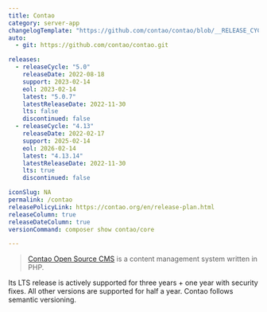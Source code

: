 ```yaml
---
title: Contao
category: server-app
changelogTemplate: "https://github.com/contao/contao/blob/__RELEASE_CYCLE__/CHANGELOG.md"
auto:
  - git: https://github.com/contao/contao.git

releases:
  - releaseCycle: "5.0"
    releaseDate: 2022-08-18
    support: 2023-02-14
    eol: 2023-02-14
    latest: "5.0.7"
    latestReleaseDate: 2022-11-30
    lts: false
    discontinued: false
  - releaseCycle: "4.13"
    releaseDate: 2022-02-17
    support: 2025-02-14
    eol: 2026-02-14
    latest: "4.13.14"
    latestReleaseDate: 2022-11-30
    lts: true
    discontinued: false

iconSlug: NA
permalink: /contao
releasePolicyLink: https://contao.org/en/release-plan.html
releaseColumn: true
releaseDateColumn: true
versionCommand: composer show contao/core

---
```


> [Contao Open Source CMS](https://contao.org) is a content management system written in PHP.

Its LTS release is actively supported for three years + one year with security fixes. All other versions are supported for half a year.
Contao follows semantic versioning.

